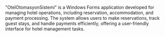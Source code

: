 "OtelOtomasyonSistemi" is a Windows Forms application developed for managing hotel operations, including reservation, accommodation, and payment processing. The system allows users to make reservations, track guest stays, and handle payments efficiently, offering a user-friendly interface for hotel management tasks.
